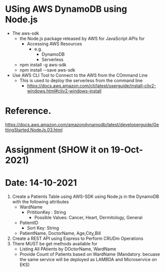 # USing AWS DynamoDB using Node.js
- The aws-sdk
    - the Node.js package released by AWS for JavaScript APIs for
        - Accessing AWS Resources
            - e.g. 
                - DynamoDB
                - Serverless
    - npm install -g aws-sdk
    - npm install --save aws-sdk
- Use AWS CLI Tool to Connect to the AWS from the COmmand Line
    - This is used to deploy the serverless from the command line
        - https://docs.aws.amazon.com/cli/latest/userguide/install-cliv2-windows.html#cliv2-windows-install


# Reference. 
https://docs.aws.amazon.com/amazondynamodb/latest/developerguide/GettingStarted.NodeJs.03.html

# Assignment  (SHOW it on 19-Oct-2021)
# Date: 14-10-2021
1. Create a Patients Table using AWS-SDK using Node.js in the DynamoDB with the following attributes
    - WardName
        - PrititionKey : String
            - Possible Values: Cancer, Heart, Dermitology, General
    - PatientID
        - Sort Key: String
    - PatientName, DoctorName, Age,City,Bill
2. Create a REST API using Express to Perform CRUDm Operations    
3. There MUST be get methods available for
    - Listing All PAtients by DOctorName, WardName
    - Provide Count of Patients based on WardName
(Mandatory. becuase the same service will be deployed as LAMBDA and Microservice on EKS)